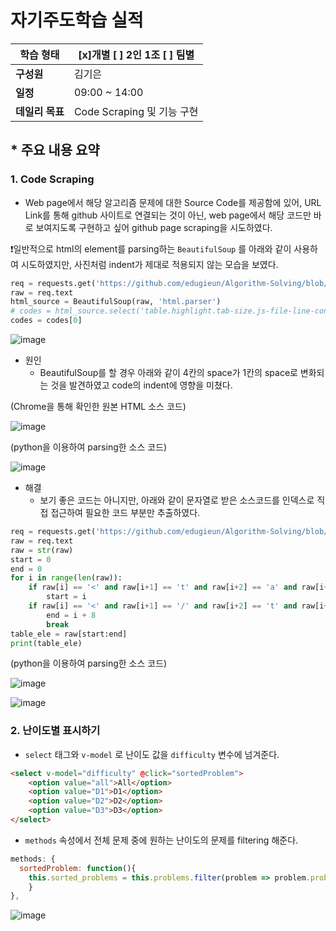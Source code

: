 # 자기주도학습 실적


| **학습 형태**   | [x]개별 [ ] 2인 1조 [ ] 팀별 |
| --------------- | ---------------------------- |
| **구성원**      | 김기은                       |
| **일정**        | 09:00 ~ 14:00                |
| **데일리 목표** | Code Scraping 및 기능 구현   |

## * 주요 내용 요약

### 1. Code Scraping

- Web page에서 해당 알고리즘 문제에 대한 Source Code를 제공함에 있어, URL Link를 통해 github 사이트로 연결되는 것이 아닌, web page에서 해당 코드만 바로 보여지도록 구현하고 싶어 github page scraping을 시도하였다.

:exclamation:일반적으로 html의 element를 parsing하는 `BeautifulSoup` 를 아래와 같이 사용하여 시도하였지만, 사진처럼 indent가 제대로 적용되지 않는 모습을 보였다.

```python
req = requests.get('https://github.com/edugieun/Algorithm-Solving/blob/master/Array/0000_Bomber1(D3%2C%20Matrix)/bomber1.py')
raw = req.text
html_source = BeautifulSoup(raw, 'html.parser')
# codes = html_source.select('table.highlight.tab-size.js-file-line-container')
codes = codes[0]
```



![image](https://user-images.githubusercontent.com/52814897/70867037-24313380-1fb4-11ea-9c4e-14b33f57f2ef.png)

- 원인
  - BeautifulSoup를 할 경우 아래와 같이 4칸의 space가 1칸의 space로 변화되는 것을 발견하였고 code의 indent에 영향을 미쳤다.

(Chrome을 통해 확인한 원본 HTML 소스 코드)

![image](https://user-images.githubusercontent.com/52814897/70867031-0a8fec00-1fb4-11ea-8372-9db0e1091c8e.png)

(python을 이용하여 parsing한 소스 코드)

![image](https://user-images.githubusercontent.com/52814897/70867021-e92f0000-1fb3-11ea-9eae-cf100f074dbc.png)

- 해결
  - 보기 좋은 코드는 아니지만, 아래와 같이 문자열로 받은 소스코드를 인덱스로 직접 접근하여 필요한 코드 부분만 추출하였다.

```python
req = requests.get('https://github.com/edugieun/Algorithm-Solving/blob/master/Array/0000_Bomber1(D3%2C%20Matrix)/bomber1.py')
raw = req.text
raw = str(raw)
start = 0
end = 0
for i in range(len(raw)):
    if raw[i] == '<' and raw[i+1] == 't' and raw[i+2] == 'a' and raw[i+3] == 'b' and raw[i+4] == 'l' and raw[i+5] == 'e':
        start = i
    if raw[i] == '<' and raw[i+1] == '/' and raw[i+2] == 't' and raw[i+3] == 'a' and raw[i+4] == 'b' and raw[i+5] == 'l':
        end = i + 8
        break
table_ele = raw[start:end]
print(table_ele)
```

(python을 이용하여 parsing한 소스 코드)

![image](https://user-images.githubusercontent.com/52814897/70867054-4d51c400-1fb4-11ea-89ab-90128b794613.png)

![image](https://user-images.githubusercontent.com/52814897/70867056-55a9ff00-1fb4-11ea-93ba-b512837579d9.png)

### 2. 난이도별 표시하기

- `select` 태그와 `v-model` 로 난이도 값을 `difficulty` 변수에 넘겨준다.

```html
<select v-model="difficulty" @click="sortedProblem">
    <option value="all">All</option>
    <option value="D1">D1</option>
    <option value="D2">D2</option>
    <option value="D3">D3</option>
</select>
```

- `methods` 속성에서 전체 문제 중에 원하는 난이도의 문제를 filtering 해준다.

```javascript
methods: {
  sortedProblem: function(){
	this.sorted_problems = this.problems.filter(problem => problem.prob_diff == this.difficulty)
	}
},
```

![image](https://user-images.githubusercontent.com/52814897/70956115-588d1880-20b6-11ea-851a-7d8b4e6ed5b3.png)

